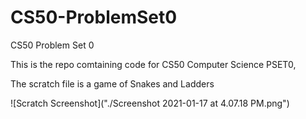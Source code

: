 # CS50-ProblemSet0
CS50 Problem Set 0

This is the repo comtaining code for CS50 Computer Science PSET0, 

The scratch file is a game of Snakes and Ladders

![Scratch Screenshot]("./Screenshot 2021-01-17 at 4.07.18 PM.png")
